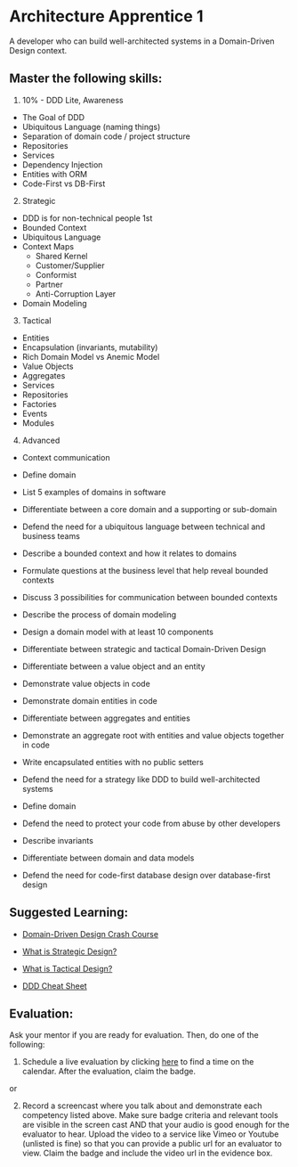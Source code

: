 # Architecture Apprentice 1

A developer who can build well-architected systems in a Domain-Driven Design context.

## Master the following skills:


1. 10% - DDD Lite, Awareness  
  * The Goal of DDD
  * Ubiquitous Language (naming things)
  * Separation of domain code / project structure
  * Repositories
  * Services
  * Dependency Injection
  * Entities with ORM
  * Code-First vs DB-First
  
2. Strategic
  * DDD is for non-technical people 1st
  * Bounded Context
  * Ubiquitous Language
  * Context Maps
    * Shared Kernel
    * Customer/Supplier
    * Conformist
    * Partner
    * Anti-Corruption Layer
  * Domain Modeling

3. Tactical
  * Entities
  * Encapsulation (invariants, mutability)
  * Rich Domain Model vs Anemic Model
  * Value Objects
  * Aggregates
  * Services
  * Repositories
  * Factories
  * Events
  * Modules

4. Advanced
  * Context communication

* Define domain
* List 5 examples of domains in software
* Differentiate between a core domain and a supporting or sub-domain
* Defend the need for a ubiquitous language between technical and business teams
* Describe a bounded context and how it relates to domains
* Formulate questions at the business level that help reveal bounded contexts
* Discuss 3 possibilities for communication between bounded contexts
* Describe the process of domain modeling
* Design a domain model with at least 10 components

* Differentiate between strategic and tactical Domain-Driven Design
* Differentiate between a value object and an entity
* Demonstrate value objects in code
* Demonstrate domain entities in code
* Differentiate between aggregates and entities
* Demonstrate an aggregate root with entities and value objects together in code
* Write encapsulated entities with no public setters


* Defend the need for a strategy like DDD to build well-architected systems
* Define domain

* Defend the need to protect your code from abuse by other developers

* Describe invariants
* Differentiate between domain and data models
* Defend the need for code-first database design over database-first design

## Suggested Learning:

* [Domain-Driven Design Crash Course](https://vaadin.com/learn/tutorials/ddd)

* [What is Strategic Design?](https://thedomaindrivendesign.io/what-is-strategic-design/)
* [What is Tactical Design?](https://thedomaindrivendesign.io/what-is-tactical-design/)

* [DDD Cheat Sheet](https://hackernoon.com/my-ddd-cheat-sheet-ue2n30g5)

## Evaluation:

Ask your mentor if you are ready for evaluation. Then, do one of the following:

1. Schedule a live evaluation by clicking [here](http://evals.codex.academy) to find a time on the calendar. After the evaluation, claim the badge.

or

2. Record a screencast where you talk about and demonstrate each competency listed above. Make sure badge criteria and relevant tools are visible in the screen cast AND that your audio is good enough for the evaluator to hear. Upload the video to a service like Vimeo or Youtube (unlisted is fine) so that you can provide a public url for an evaluator to view. Claim the badge and include the video url in the evidence box.
